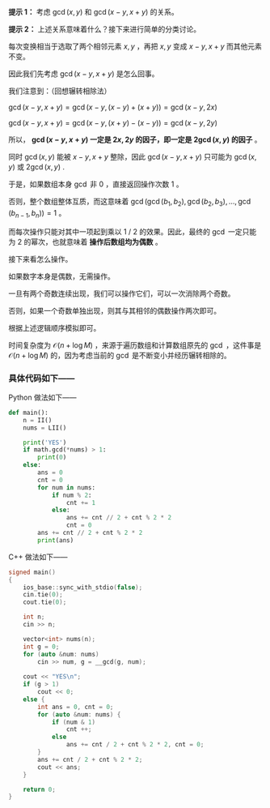 **提示 1：** 考虑 $\gcd(x, y)$ 和 $\gcd(x-y,x+y)$ 的关系。

**提示 2：** 上述关系意味着什么？接下来进行简单的分类讨论。

每次变换相当于选取了两个相邻元素 $x,y$ ，再把 $x,y$ 变成 $x-y,x+y$ 而其他元素不变。

因此我们先考虑 $\gcd(x-y,x+y)$ 是怎么回事。

我们注意到：（回想辗转相除法）

$\gcd(x-y,x+y)=\gcd(x-y,(x-y)+(x+y))=\gcd(x-y,2x)$

$\gcd(x-y,x+y)=\gcd(x-y,(x+y)-(x-y))=\gcd(x-y,2y)$

所以， **$\gcd(x-y,x+y)$ 一定是 $2x,2y$ 的因子，即一定是 $2\gcd(x,y)$ 的因子** 。

同时 $\gcd(x,y)$ 能被 $x-y,x+y$ 整除，因此 $\gcd(x-y,x+y)$ 只可能为 $\gcd(x,y)$ 或 $2\gcd(x,y)$ .

于是，如果数组本身 $\gcd$ 非 $0$ ，直接返回操作次数 $1$ 。

否则，整个数组整体互质，而这意味着 $\gcd(\gcd(b_1,b_2), \gcd(b_2,b_3),\dots, \gcd(b_{n-1},b_n))=1$ 。

而每次操作只能对其中一项起到乘以 $1$ / $2$ 的效果。因此，最终的 $\gcd$ 一定只能为 $2$ 的幂次，也就意味着 **操作后数组均为偶数** 。

接下来看怎么操作。

如果数字本身是偶数，无需操作。

一旦有两个奇数连续出现，我们可以操作它们，可以一次消除两个奇数。

否则，如果一个奇数单独出现，则其与其相邻的偶数操作两次即可。

根据上述逻辑顺序模拟即可。

时间复杂度为 $\mathcal{O}(n+\log M)$ ，来源于遍历数组和计算数组原先的 $\gcd$ ，这件事是 $\mathcal{O}(n+\log M)$ 的，因为考虑当前的 $\gcd$ 是不断变小并经历辗转相除的。

### 具体代码如下——

Python 做法如下——

```Python []
def main():
    n = II()
    nums = LII()

    print('YES')
    if math.gcd(*nums) > 1:
        print(0)
    else:
        ans = 0
        cnt = 0
        for num in nums:
            if num % 2:
                cnt += 1
            else:
                ans += cnt // 2 + cnt % 2 * 2
                cnt = 0
        ans += cnt // 2 + cnt % 2 * 2
        print(ans)
```

C++ 做法如下——

```cpp []
signed main()
{
    ios_base::sync_with_stdio(false);
    cin.tie(0);
    cout.tie(0);

    int n;
    cin >> n;

    vector<int> nums(n);
    int g = 0;
    for (auto &num: nums)
        cin >> num, g = __gcd(g, num);
    
    cout << "YES\n";
    if (g > 1) 
        cout << 0;
    else {
        int ans = 0, cnt = 0;
        for (auto &num: nums) {
            if (num & 1) 
                cnt ++;
            else
                ans += cnt / 2 + cnt % 2 * 2, cnt = 0;
        }
        ans += cnt / 2 + cnt % 2 * 2;
        cout << ans;
    }

    return 0;
}
```
